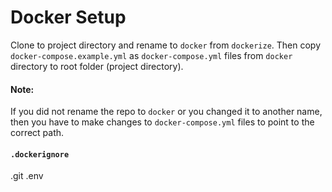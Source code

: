 # Docker Setup

Clone to project directory and rename to `docker` from `dockerize`. Then copy `docker-compose.example.yml` as `docker-compose.yml` files from `docker` directory to root folder (project directory).

#### Note:
If you did not rename the repo to `docker` or you changed it to another name, then you have to make changes to `docker-compose.yml` files to point to the correct path.

#### `.dockerignore`
.git
.env